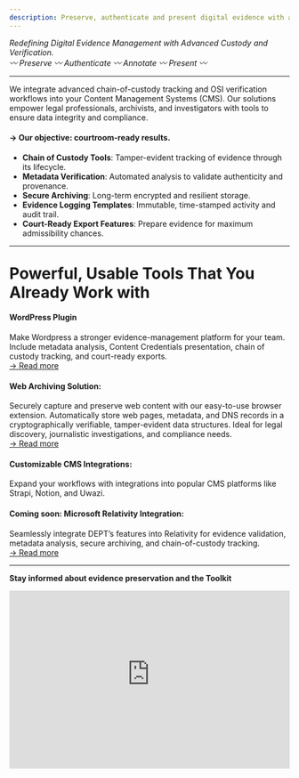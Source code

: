 ```yaml
---
description: Preserve, authenticate and present digital evidence with advanced chain-of-custody tracking. Ensure data integrity and courtroom-ready results for legal professionals, archivists, and investigators.
---
```


_Redefining Digital Evidence Management with Advanced Custody and Verification._  
_〰️ Preserve 〰️ Authenticate 〰️ Annotate 〰️ Present 〰️_

---

We integrate advanced chain-of-custody tracking and OSI verification workflows into your Content Management Systems (CMS). Our solutions empower legal professionals, archivists, and investigators with tools to ensure data integrity and compliance.

#### **→ Our objective: courtroom-ready results.**

- **Chain of Custody Tools**: Tamper-evident tracking of evidence through its lifecycle.
- **Metadata Verification**: Automated analysis to validate authenticity and provenance.
- **Secure Archiving**: Long-term encrypted and resilient storage.
- **Evidence Logging Templates**: Immutable, time-stamped activity and audit trail.
- **Court-Ready Export Features**: Prepare evidence for maximum admissibility chances.

---

<h1 style="margin-bottom: 0; margin-top: 2rem;">Powerful, Usable Tools That You Already Work with</h1>

#### **WordPress Plugin**

<p class="p-0">Make Wordpress a stronger evidence-management platform for your team. Include metadata analysis, Content Credentials presentation, chain of custody tracking, and court-ready exports. <br/>
<a href="./tools/wordpress-plugin">→ Read more</a></p>

#### **Web Archiving Solution**:

<p class="p-0">Securely capture and preserve web content with our easy-to-use browser extension. Automatically store web pages, metadata, and DNS records in a cryptographically verifiable, tamper-evident data structures. Ideal for legal discovery, journalistic investigations, and compliance needs. <br/>
<a href="./tools/webpage-archiving">→ Read more</a></p>

#### **Customizable CMS Integrations**:

<p class="p-0">Expand your workflows with integrations into popular CMS platforms like Strapi, Notion, and Uwazi.</p>

#### **Coming soon: Microsoft Relativity Integration**:

<p class="p-0">Seamlessly integrate DEPT’s features into Relativity for evidence validation, metadata analysis, secure archiving, and chain-of-custody tracking. <br/>
<a href="./tools/microsoft-relativity">→ Read more</a></p>

---

**Stay informed about evidence preservation and the Toolkit**

<iframe src="https://digitalevidencetoolkit.substack.com/embed" width="100%" height="320" style="border:0px solid #EEE; background:white;" frameborder="0" scrolling="no"></iframe>
